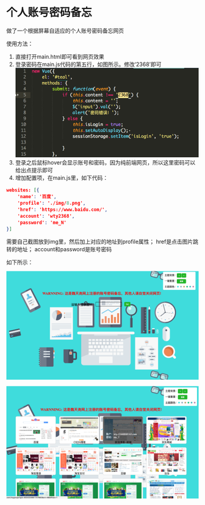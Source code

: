 # 个人账号密码备忘
做了一个根据屏幕自适应的个人账号密码备忘网页

使用方法：  
1. 直接打开main.html即可看到网页效果
2. 登录密码在main.js代码的第五行，如图所示。修改‘2368’即可  
![密码修改地方](./img/readme1.png)
3. 登录之后鼠标hover会显示账号和密码，因为纯前端网页，所以这里密码可以给出点提示即可
4. 增加配置项，在main.js里，如下代码：  
```json
websites: [{
	'name': '百度',
	'profile': './img/8.png',
	'href': 'https://www.baidu.com/',
	'account': 'wty2368',
	'password': 'me_N'
}]
```
需要自己截图放到img里，然后加上对应的地址到profile属性；
href是点击图片跳转的地址；
account和password是账号密码

如下所示：  

![个人账号密码备忘页面1](./img/readme2.png)  

![个人账号密码备忘页面2](./img/readme3.png)
